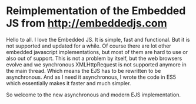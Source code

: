 # Reimplementation of the Embedded JS from http://embeddedjs.com

Hello to all. I love the Embedded JS. It is simple, fast and functional.
But it is not supported and updated for a while.
Of course there are lot other embedded javascript implementations,
but most of them are hard to use or also out of support.
This is not a problem by itself, but the web browsers evolve and we synchronous XMLHttpRequest is not supported anymore in the main thread.
Which means the EJS has to be rewritten to be asynchronous.
And as I need it asynchronous, I wrote the code in ES5 which essentially makes it faster and much simpler.

So welcome to the new asynchronous and modern EJS implementation.

